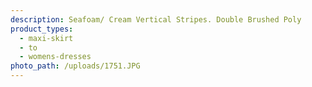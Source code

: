 ```yaml
---
description: Seafoam/ Cream Vertical Stripes. Double Brushed Poly
product_types:
  - maxi-skirt
  - to
  - womens-dresses
photo_path: /uploads/1751.JPG
---
```

